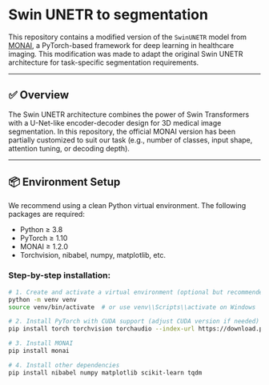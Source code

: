 # Swin UNETR to segmentation

This repository contains a modified version of the `SwinUNETR` model from [MONAI](https://monai.io/), a PyTorch-based framework for deep learning in healthcare imaging. This modification was made to adapt the original Swin UNETR architecture for task-specific segmentation requirements.

---

## ✅ Overview

The Swin UNETR architecture combines the power of Swin Transformers with a U-Net-like encoder-decoder design for 3D medical image segmentation. In this repository, the official MONAI version has been partially customized to suit our task (e.g., number of classes, input shape, attention tuning, or decoding depth).

---

## 📦 Environment Setup

We recommend using a clean Python virtual environment. The following packages are required:

- Python ≥ 3.8  
- PyTorch ≥ 1.10  
- MONAI ≥ 1.2.0  
- Torchvision, nibabel, numpy, matplotlib, etc.

### Step-by-step installation:

```bash
# 1. Create and activate a virtual environment (optional but recommended)
python -m venv venv
source venv/bin/activate  # or use venv\\Scripts\\activate on Windows

# 2. Install PyTorch with CUDA support (adjust CUDA version if needed)
pip install torch torchvision torchaudio --index-url https://download.pytorch.org/whl/cu117

# 3. Install MONAI
pip install monai

# 4. Install other dependencies
pip install nibabel numpy matplotlib scikit-learn tqdm
